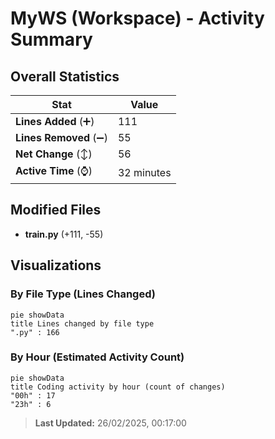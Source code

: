 # MyWS (Workspace) - Activity Summary 

## Overall Statistics

| Stat                   | Value                                                             |
| ---------------------- | ----------------------------------------------------------------- |
| **Lines Added** (➕)   | 111                                          |
| **Lines Removed** (➖) | 55                                        |
| **Net Change** (↕)    | 56                |
| **Active Time** (⌚)   | 32 minutes |


## Modified Files
- **train.py** (+111, -55)

## Visualizations

### By File Type (Lines Changed)

```mermaid
pie showData
title Lines changed by file type
".py" : 166
```

### By Hour (Estimated Activity Count)

```mermaid
pie showData
title Coding activity by hour (count of changes)
"00h" : 17
"23h" : 6
```


> **Last Updated:** 26/02/2025, 00:17:00